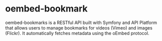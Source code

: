 # oembed-bookmark
oembed-bookmarks is a RESTful API built with Symfony and API Platform that allows users to manage bookmarks for videos (Vimeo) and images (Flickr). It automatically fetches metadata using the oEmbed protocol.
